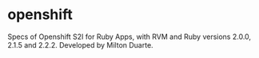 # openshift
Specs of Openshift S2I for Ruby Apps, with RVM and Ruby versions 2.0.0, 2.1.5 and 2.2.2.
Developed by Milton Duarte.
